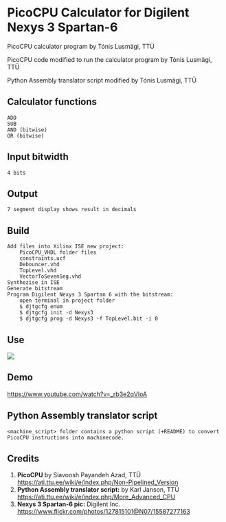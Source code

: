 # PicoCPU Calculator for Digilent Nexys 3 Spartan-6

PicoCPU calculator program by Tónis Lusmägi, TTÜ

PicoCPU code modified to run the calculator program by Tónis Lusmägi, TTÜ

Python Assembly translator script modified by Tónis Lusmägi, TTÜ

## Calculator functions

	ADD
	SUB
	AND (bitwise)
	OR (bitwise)

## Input bitwidth

	4 bits

## Output

	7 segment display shows result in decimals

## Build

	Add files into Xilinx ISE new project:
		PicoCPU_VHDL folder files
		constraints.ucf
		Debouncer.vhd
		TopLevel.vhd
		VectorToSevenSeg.vhd
	Synthezise in ISE
	Generate bitstream
	Program Digilent Nexys 3 Spartan 6 with the bitstream:
		open terminal in project folder
		$ djtgcfg enum
		$ djtgcfg init -d Nexys3
		$ djtgcfg prog -d Nexys3 -f TopLevel.bit -i 0

## Use

![](/assets/Digilent_Nexys_3_Spartan-6_PicoCPU_calculator.png?raw=true)

## Demo

https://www.youtube.com/watch?v=_rb3e2qVloA

## Python Assembly translator script

	<machine_script> folder contains a python script (+README) to convert PicoCPU instructions into machinecode.

## Credits

1. **PicoCPU** by Siavoosh Payandeh Azad, TTÜ
https://ati.ttu.ee/wiki/e/index.php/Non-Pipelined_Version
2. **Python Assembly translator script:** by Karl Janson, TTÜ
https://ati.ttu.ee/wiki/e/index.php/More_Advanced_CPU
3. **Nexys 3 Spartan-6 pic:** Digilent Inc.
https://www.flickr.com/photos/127815101@N07/15587277163
